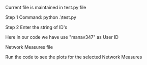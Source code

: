 Current file is maintained in test.py file

Step 1
Command: python .\test.py

Step 2
Enter the string of ID's 

Here in our code we have use "manav347" as User ID

Network Measures file 

Run the code to see the plots for the selected Network Measures



